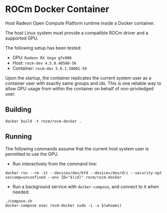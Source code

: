 # ROCm Docker Container

Host Radeon Open Compute Platform runtime inside a Docker container.

The host Linux system must provide a compatible ROCm driver and a supported GPU.

The following setup has been tested:

* GPU: `Radeon RX Vega gfx900` 
* Host: `rocm-dev 4.5.0.40500-56`
* Container: `rocm-dev 5.0.1.50001-59`

Upon the startup, the container replicates the current system user as a container user with exactly same groups and ids. This is one reliable way to allow GPU usage from within the container on behalf of non-priviledged user.

## Building

```
docker build -t rocm/rocm-docker .
```

## Running

The following commands assume that the current host system user is permitted to use the GPU.

* Run interactively from the command line:

```
docker run --rm -it --device=/dev/kfd --device=/dev/dri --security-opt seccomp=unconfined --env ID="$(id)" rocm/rocm-docker
```

* Run a background service with `docker-compose`, and connect to it when needed:

```
./compose.sh
docker-compose exec rocm-docker sudo -i -u $(whoami)
```

